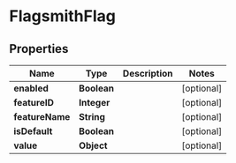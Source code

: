 

# FlagsmithFlag


## Properties

| Name | Type | Description | Notes |
|------------ | ------------- | ------------- | -------------|
|**enabled** | **Boolean** |  |  [optional] |
|**featureID** | **Integer** |  |  [optional] |
|**featureName** | **String** |  |  [optional] |
|**isDefault** | **Boolean** |  |  [optional] |
|**value** | **Object** |  |  [optional] |



